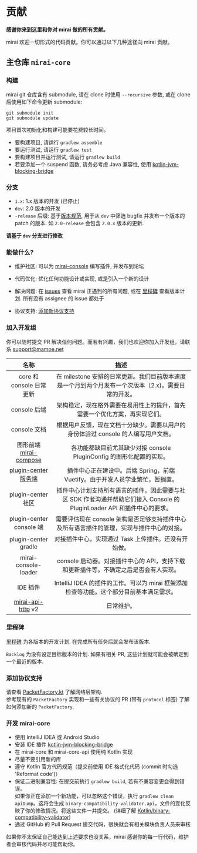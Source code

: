 # 贡献

**感谢你来到这里和你对 mirai 做的所有贡献。**

mirai 欢迎一切形式的代码贡献。你可以通过以下几种途径向 mirai 贡献。

## 主仓库 `mirai-core`

### 构建

mirai git 仓库含有 submodule, 请在 clone 时使用 `--recursive` 参数, 或在 clone 后使用如下命令更新 submodule:
```shell script
git submodule init
git submodule update
```

项目首次初始化和构建可能要花费较长时间。

- 要构建项目, 请运行 `gradlew assemble`
- 要运行测试, 请运行 `gradlew test`
- 要构建项目并运行测试, 请运行 `gradlew build`
- 若要添加一个 suspend 函数, 请务必考虑 Java 兼容性, 使用 [kotlin-jvm-blocking-bridge](https://github.com/mamoe/kotlin-jvm-blocking-bridge/blob/master/README-chs.md)

### 分支

- `1.x`: 1.x 版本的开发 (已停止)
- `dev`: 2.0 版本的开发
- `-release` 后缀: 基于[版本规范](docs/Evolution.md#版本规范), 用于从 `dev` 中筛选 bugfix 并发布一个版本的 patch 的版本. 如 `2.0-release` 会包含 `2.0.x` 版本的更新.

**请基于 `dev` 分支进行修改**

### 能做什么?

- 维护社区: 可以为 [mirai-console](https://github.com/mamoe/mirai-console) 编写插件, 并发布到论坛

- 代码优化: 优化任何功能设计或实现, 或是引入一个新的设计
- 解决问题: 在 [issues](https://github.com/mamoe/mirai/issues) 查看 mirai 正遇到的所有问题, 或在 [里程碑](https://github.com/mamoe/mirai/milestones) 查看版本计划. 所有没有 assignee 的 issue 都处于
- 协议支持: [添加新协议支持](#添加协议支持)

### 加入开发组

你可以随时提交 PR 解决任何问题。而若有兴趣，我们也欢迎你加入开发组，请联系 support@mamoe.net

[mirai-compose]: https://github.com/sonder-joker/mirai-compose
[plugin-center 服务端]: https://github.com/project-mirai/mirai-plugin-center
[mirai-api-http]: https://github.com/project-mirai/mirai-api-http


|           名称           |                                                   描述                                                   |
|:------------------------:|:------------------------------------------------------------------------------------------------------:|
|  core 和 console 日常更新  |           在 milestone 安排的日常更新。我们目前版本速度是一个月到两个月发布一个次版本（2.x)。需要日常的开发。           |
|       console 后端       |                       架构稳定，现在格外需要在易用性上的提升，首先需要一个优化方案，再实现它们。                       |
|       console 文档       |                   根据用户反馈，现在文档十分缺少。需要以用户的身份体验过 console 的人编写用户文档。                   |
| 图形前端 [mirai-compose]  |                       各功能都缺目前尤其缺少对接 console PluginConfig 的图形化配置的实现。                       |
|  [plugin-center 服务端]   |                    插件中心正在建设中。后端 Spring，前端 Vuetify。由于开发人员学业繁忙，暂搁置。                    |
|    plugin-center 社区    | 插件中心计划支持所有语言的插件，因此需要与社区 SDK 作者沟通并帮助它们接入 Console 的 PluginLoader API 和插件中心的要求。 |
| plugin-center console 端 |               需要评估现在 console 架构是否足够支持插件中心及所有语言插件的管理，实现与插件中心的对接。                |
|   plugin-center gradle   |                              对接插件中心，实现通过 Task 上传插件。还没有开始做。                               |
|   mirai-console-loader   |                 console 启动器。对接插件中心的 API，支持下载和更新插件等。不确定之后是否会有人实现。                 |
|         IDE 插件         |               IntelliJ IDEA 的插件的工作。可以为 mirai 框架添加检查等功能。这个部分目前基本满足需求。                |
|   [mirai-api-http] v2    |                                                日常维护。                                                |


### 里程碑

[里程碑](https://github.com/mamoe/mirai/milestones) 为各版本的开发计划. 在完成所有任务后就会发布该版本.

`Backlog` 为没有设定目标版本的计划. 如果有相关 PR, 这些计划就可能会被确定到一个最近的版本.

### 添加协议支持

请查看 [PacketFactory.kt](mirai-core/src/commonMain/kotlin/network/protocol/packet/PacketFactory.kt) 了解网络层架构.  
参考现有的 `PacketFactory` 实现和一些有关协议的 PR (带有 `protocol` 标签) 了解如何添加新的 `PacketFactory`.


### 开发 mirai-core

- 使用 IntelliJ IDEA 或 Android Studio
- 安装 IDE 插件 [kotlin-jvm-blocking-bridge](https://github.com/Him188/kotlin-jvm-blocking-bridge/blob/master/README-chs.md#%E5%AE%89%E8%A3%85-intellij-idea-%E6%88%96-android-studio-%E6%8F%92%E4%BB%B6)
- 在 mirai-core 和 mirai-core-api 使用纯 Kotlin 实现
- 尽量不要引用新的库
- 遵守 Kotlin 官方代码规范（提交前使用 IDE 格式化代码 (commit 时勾选 'Reformat code')）
- 保证二进制兼容性: 在提交前执行 `gradlew build`, 若有不兼容变更会得到错误。  
  如果你正在添加一个新功能，可以忽略这个错误，执行 `gradlew clean apiDump`。这将会生成 `binary-compatibility-validator.api`，文件的变化反映了你的修改情况。将这些文件一并提交。 (详细了解 [Kotlin/binary-compatibility-validator](https://github.com/Kotlin/binary-compatibility-validator))
- 通过 GitHub 的 Pull Request 提交代码，很快就会有相关模块负责人员来审核


如果你不太保证自己能达到上述要求也没关系，mirai 感谢你的每一行代码，维护者会审核代码并尽可能帮助你。
